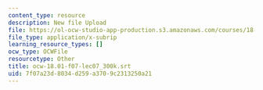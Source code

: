 ```yaml
---
content_type: resource
description: New file Upload
file: https://ol-ocw-studio-app-production.s3.amazonaws.com/courses/18-01sc-single-variable-calculus-fall-2010/7f07a23d8034d259a3709c2313250a21_ocw-18.01-f07-lec07_300k.srt
file_type: application/x-subrip
learning_resource_types: []
ocw_type: OCWFile
resourcetype: Other
title: ocw-18.01-f07-lec07_300k.srt
uid: 7f07a23d-8034-d259-a370-9c2313250a21
---
```

